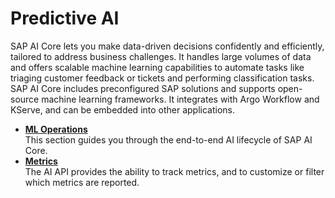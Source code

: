 <!-- loio6c3b730e5e514cf9aad410fd2a4c637f -->

# Predictive AI

SAP AI Core lets you make data-driven decisions confidently and efficiently, tailored to address business challenges. It handles large volumes of data and offers scalable machine learning capabilities to automate tasks like triaging customer feedback or tickets and performing classification tasks. SAP AI Core includes preconfigured SAP solutions and supports open-source machine learning frameworks. It integrates with Argo Workflow and KServe, and can be embedded into other applications.

-   **[ML Operations](ml-operations-7f5aa9b.md "This section guides you through the end-to-end AI lifecycle of SAP AI Core.")**  
This section guides you through the end-to-end AI lifecycle of SAP AI Core.
-   **[Metrics](metrics-36f8bec.md "The AI API provides the ability to track metrics, and to customize or filter which metrics
			are reported. ")**  
The AI API provides the ability to track metrics, and to customize or filter which metrics are reported.

